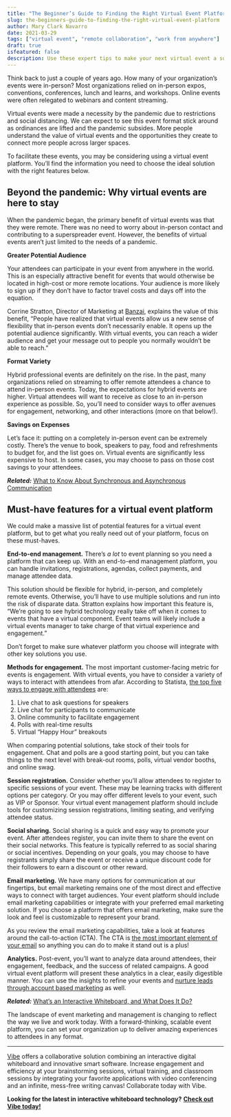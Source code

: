 ```yaml
---
title: "The Beginner’s Guide to Finding the Right Virtual Event Platform"
slug: the-beginners-guide-to-finding-the-right-virtual-event-platform
author: Mary Clark Navarro
date: 2021-03-29
tags: ["virtual event", "remote collaboration", "work from anywhere"]
draft: true
isfeatured: false
description: Use these expert tips to make your next virtual event a success.
---
```




Think back to just a couple of years ago. How many of your organization’s events were in-person? Most organizations relied on in-person expos, conventions, conferences, lunch and learns, and workshops. Online events were often relegated to webinars and content streaming.

Virtual events were made a necessity by the pandemic due to restrictions and social distancing. We can expect to see this event format stick around as ordinances are lifted and the pandemic subsides. More people understand the value of virtual events and the opportunities they create to connect more people across larger spaces.

To facilitate these events, you may be considering using a virtual event platform. You’ll find the information you need to choose the ideal solution with the right features below.

## Beyond the pandemic: Why virtual events are here to stay

When the pandemic began, the primary benefit of virtual events was that they were remote. There was no need to worry about in-person contact and contributing to a superspreader event. However, the benefits of virtual events aren’t just limited to the needs of a pandemic.

**Greater Potential Audience**

Your attendees can participate in your event from anywhere in the world. This is an especially attractive benefit for events that would otherwise be located in high-cost or more remote locations. Your audience is more likely to sign up if they don’t have to factor travel costs and days off into the equation.

Corrine Stratton, Director of Marketing at [Banzai](https://www.banzai.io/), explains the value of this benefit, “People have realized that virtual events allow us a new sense of flexibility that in-person events don’t necessarily enable. It opens up the potential audience significantly. With virtual events, you can reach a wider audience and get your message out to people you normally wouldn’t be able to reach.”

**Format Variety**

Hybrid professional events are definitely on the rise. In the past, many organizations relied on streaming to offer remote attendees a chance to attend in-person events. Today, the expectations for hybrid events are higher. Virtual attendees will want to receive as close to an in-person experience as possible. So, you’ll need to consider ways to offer avenues for engagement, networking, and other interactions (more on that below!).

**Savings on Expenses**

Let’s face it: putting on a completely in-person event can be extremely costly. There’s the venue to book, speakers to pay, food and refreshments to budget for, and the list goes on. Virtual events are significantly less expensive to host. In some cases, you may choose to pass on those cost savings to your attendees.

***Related:*** [What to Know About Synchronous and Asynchronous Communication](https://vibe.us/blog/what-you-need-to-know-about-synchronous-and-asynchronous-communication/)

## Must-have features for a virtual event platform

We could make a massive list of potential features for a virtual event platform, but to get what you really need out of your platform, focus on these must-haves.

**End-to-end management.**
There’s *a lot* to event planning so you need a platform that can keep up. With an end-to-end management platform, you can handle invitations, registrations, agendas, collect payments, and manage attendee data.

This solution should be flexible for hybrid, in-person, and completely remote events. Otherwise, you’ll have to use multiple solutions and run into the risk of disparate data. Stratton explains how important this feature is, “We’re going to see hybrid technology really take off when it comes to events that have a virtual component. Event teams will likely include a virtual events manager to take charge of that virtual experience and engagement.”

Don’t forget to make sure whatever platform you choose will integrate with other key solutions you use.

**Methods for engagement.**
The most important customer-facing metric for events is engagement. With virtual events, you have to consider a variety of ways to interact with attendees from afar. According to Statista, [the top five ways to engage with attendees](https://www.statista.com/statistics/1134517/global-virtual-conference-engagement-methods/) are:

1. Live chat to ask questions for speakers
2. Live chat for participants to communicate
3. Online community to facilitate engagement
4. Polls with real-time results
5. Virtual “Happy Hour” breakouts 

When comparing potential solutions, take stock of their tools for engagement. Chat and polls are a good starting point, but you can take things to the next level with break-out rooms, polls, virtual vendor booths, and online swag.

**Session registration.**
Consider whether you’ll allow attendees to register to specific sessions of your event. These may be learning tracks with different options per category. Or you may offer different levels to your event, such as VIP or Sponsor. Your virtual event management platform should include tools for customizing session registrations, limiting seating, and verifying attendee status.

**Social sharing.**
Social sharing is a quick and easy way to promote your event. After attendees register, you can invite them to share the event on their social networks. This feature is typically referred to as social sharing or social incentives. Depending on your goals, you may choose to have registrants simply share the event or receive a unique discount code for their followers to earn a discount or other reward.

**Email marketing.**
We have many options for communication at our fingertips, but email marketing remains one of the most direct and effective ways to connect with target audiences. Your event platform should include email marketing capabilities or integrate with your preferred email marketing solution. If you choose a platform that offers email marketing, make sure the look and feel is customizable to represent your brand.

As you review the email marketing capabilities, take a look at features around the call-to-action (CTA). The CTA is [the most important element of your email](https://www.banzai.io/blog/writing-event-outreach-emails) so anything you can do to make it stand out is a plus!

**Analytics.**
Post-event, you’ll want to analyze data around attendees, their engagement, feedback, and the success of related campaigns. A good virtual event platform will present these analytics in a clear, easily digestible manner. You can use the insights to refine your events and [nurture leads through account based marketing](https://www.banzai.io/blog/abm-and-virtual-events) as well.

***Related:*** [What’s an Interactive Whiteboard, and What Does It Do?](https://vibe.us/blog/interactive-whiteboard-what-is-it-and-what-does-it-do/)

The landscape of event marketing and management is changing to reflect the way we live and work today. With a forward-thinking, scalable event platform, you can set your organization up to deliver amazing experiences to attendees in any format. 



----------

[Vibe](https://vibe.us/) offers a collaborative solution combining an interactive digital whiteboard and innovative smart software. Increase engagement and efficiency at your brainstorming sessions, virtual training, and classroom sessions by integrating your favorite applications with video conferencing and an infinite, mess-free writing canvas! Collaborate today with Vibe.

**Looking for the latest in interactive whiteboard technology?** [**Check out Vibe today!**](https://vibe.us/order/)
